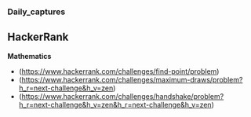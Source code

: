 ### Daily_captures

## HackerRank

**Mathematics**
- (https://www.hackerrank.com/challenges/find-point/problem)
- (https://www.hackerrank.com/challenges/maximum-draws/problem?h_r=next-challenge&h_v=zen)
- (https://www.hackerrank.com/challenges/handshake/problem?h_r=next-challenge&h_v=zen&h_r=next-challenge&h_v=zen)


